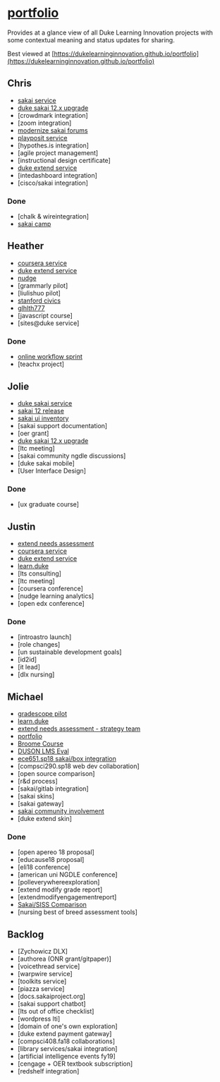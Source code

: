 # [portfolio](https://github.com/dukelearninginnovation/portfolio)

Provides at a glance view of all Duke Learning Innovation projects with some contextual meaning and status updates for sharing.

Best viewed at [https://dukelearninginnovation.github.io/portfolio](https://dukelearninginnovation.github.io/portfolio)


## Chris

* [sakai service](sakai.service)
* [duke sakai 12.x upgrade](sakai.12.upgrade.project)
* [crowdmark integration]
* [zoom integration]
* [modernize sakai forums](sakai.community)
* [playposit service](playposit.service)
* [hypothes.is integration]
* [agile project management]
* [instructional design certificate]
* [duke extend service](extend.service)
* [intedashboard integration]
* [cisco/sakai integration]


### Done

* [chalk & wireintegration]
* [sakai camp](sakai.community)

## Heather

* [coursera service](coursera.support.service)
* [duke extend service](extend.service)
* [nudge](nudge.project)
* [grammarly pilot]
* [liulishuo pilot]
* [stanford civics](stanford.civics.course)
* [glhlth777](glhlth.777.course)
* [javascript course]
* [sites@duke service]

### Done

* [online workflow sprint](online.workflow.sprint.project)
* [teachx project]

## Jolie

* [duke sakai service](sakai.service)
* [sakai 12 release](sakai.community)
* [sakai ui inventory](sakai.ui.inventory.project)
* [sakai support documentation]
* [oer grant]
* [duke sakai 12.x upgrade](sakai.12.upgrade.project)
* [ltc meeting]
* [sakai community ngdle discussions]
* [duke sakai mobile]
* [User Interface Design]

### Done

* [ux graduate course]

## Justin

* [extend needs assessment](extend.needs.assessment.project)
* [coursera service](coursera.support.service)
* [duke extend service](extend.service)
* [learn.duke](learn.duke.project)
* [lts consulting]
* [ltc meeting]
* [coursera conference]
* [nudge learning analytics]
* [open edx conference]

### Done

* [introastro launch]
* [role changes]
* [un sustainable development goals]
* [id2id]
* [it lead]
* [dlx nursing]

## Michael

* [gradescope pilot](gradescope.project)
* [learn.duke](learn.duke.project)
* [extend needs assessment - strategy team](extend.needs.assessment.project)
* [portfolio](/)
* [Broome Course](broome.course)
* [DUSON LMS Eval](duson.lms.eval.project)
* [ece651.sp18 sakai/box integration](ece651.sp18.project)
* [compsci290.sp18 web dev collaboration]
* [open source comparison]
* [r&d process]
* [sakai/gitlab integration]
* [sakai skins]
* [sakai gateway]
* [sakai community involvement](sakai.community)
* [duke extend skin]

### Done

* [open apereo 18 proposal]
* [educause18 proposal]
* [eli18 conference]
* [american uni NGDLE conference]
* [polleverywhereexploration]
* [extend modify grade report]
* [extendmodifyengagementreport]
* [Sakai/SISS Comparison](sakai.siss.comparison.project)
* [nursing best of breed assessment tools]

## Backlog


* [Zychowicz DLX]
* [authorea \(ONR grant/gitpaper\)]
* [voicethread service]
* [warpwire service]
* [toolkits service]
* [piazza service]
* [docs.sakaiproject.org]
* [sakai support chatbot]
* [lts out of office checklist]
* [wordpress lti]
* [domain of one's own exploration]
* [duke extend payment gateway]
* [compsci408.fa18 collaborations]
* [library services/sakai integration]
* [artificial intelligence events fy19]
* [cengage + OER textbook subscription]
* [redshelf integration]







